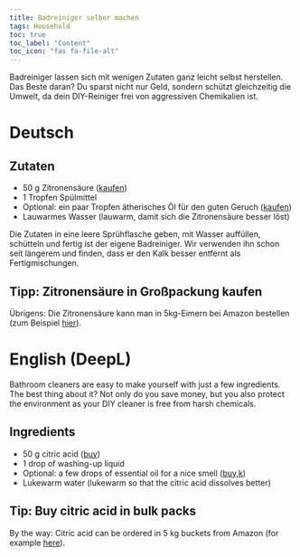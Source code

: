 ```yaml
---
title: Badreiniger selber machen
tags: Household
toc: true
toc_label: "Content"
toc_icon: "fas fa-file-alt"
---
```


Badreiniger lassen sich mit wenigen Zutaten ganz leicht selbst herstellen. Das Beste daran? Du sparst nicht nur Geld, sondern schützt gleichzeitig die Umwelt, da dein DIY-Reiniger frei von aggressiven Chemikalien ist.

# Deutsch

## Zutaten
- 50 g Zitronensäure ([kaufen](https://amzn.to/4f3SEp0))
- 1 Tropfen Spülmittel
- Optional: ein paar Tropfen ätherisches Öl für den guten Geruch ([kaufen](https://amzn.to/3Y6zl7B))
- Lauwarmes Wasser (lauwarm, damit sich die Zitronensäure besser löst)

Die Zutaten in eine leere Sprühflasche geben, mit Wasser auffüllen, schütteln und fertig ist der eigene Badreiniger. Wir verwenden ihn schon seit längerem und finden, dass er den Kalk besser entfernt als Fertigmischungen.

## Tipp: Zitronensäure in Großpackung kaufen
Übrigens: Die Zitronensäure kann man in 5kg-Eimern bei Amazon bestellen (zum Beispiel [hier](https://amzn.to/4f3SEp0)).


# English (DeepL)
Bathroom cleaners are easy to make yourself with just a few ingredients. The best thing about it? Not only do you save money, but you also protect the environment as your DIY cleaner is free from harsh chemicals.

## Ingredients
- 50 g citric acid ([buy](https://amzn.to/4f3SEp0))
- 1 drop of washing-up liquid
- Optional: a few drops of essential oil for a nice smell ([buy,k](https://amzn.to/3Y6zl7B))
- Lukewarm water (lukewarm so that the citric acid dissolves better)

## Tip: Buy citric acid in bulk packs
By the way: Citric acid can be ordered in 5 kg buckets from Amazon (for example [here](https://amzn.to/4f3SEp0)).
